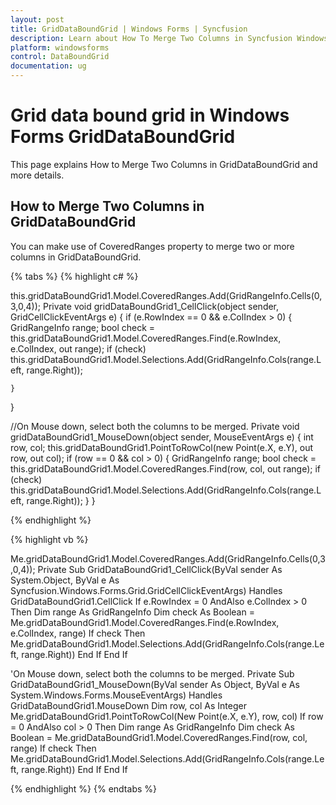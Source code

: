 ```yaml
---
layout: post
title: GridDataBoundGrid | Windows Forms | Syncfusion
description: Learn about How To Merge Two Columns in Syncfusion Windows Forms GridDataBoundGrid(Classic) control and more details.
platform: windowsforms
control: DataBoundGrid
documentation: ug
---
```


# Grid data bound grid in Windows Forms GridDataBoundGrid

This page explains How to Merge Two Columns in GridDataBoundGrid and more details.

## How to Merge Two Columns in GridDataBoundGrid

You can make use of CoveredRanges property to merge two or more columns in GridDataBoundGrid.

{% tabs %}
{% highlight c# %}

this.gridDataBoundGrid1.Model.CoveredRanges.Add(GridRangeInfo.Cells(0,3,0,4));
Private void gridDataBoundGrid1_CellClick(object sender, GridCellClickEventArgs e)
{
    if (e.RowIndex == 0 && e.ColIndex > 0)
    {
        GridRangeInfo range;
        bool check = this.gridDataBoundGrid1.Model.CoveredRanges.Find(e.RowIndex, e.ColIndex, out range);
        if (check)
        this.gridDataBoundGrid1.Model.Selections.Add(GridRangeInfo.Cols(range.Left, range.Right));

    }
}

//On Mouse down, select both the columns to be merged.
Private void gridDataBoundGrid1_MouseDown(object sender, MouseEventArgs e)
{
    int row, col;
    this.gridDataBoundGrid1.PointToRowCol(new Point(e.X, e.Y), out row, out col);
    if (row == 0 && col > 0)
    {
        GridRangeInfo range;
        bool check = this.gridDataBoundGrid1.Model.CoveredRanges.Find(row, col, out range);
        if (check)
        this.gridDataBoundGrid1.Model.Selections.Add(GridRangeInfo.Cols(range.Left, range.Right));
    }
}

{% endhighlight %}

{% highlight vb %}

Me.gridDataBoundGrid1.Model.CoveredRanges.Add(GridRangeInfo.Cells(0,3,0,4));
Private Sub GridDataBoundGrid1_CellClick(ByVal sender As System.Object, ByVal e As Syncfusion.Windows.Forms.Grid.GridCellClickEventArgs) Handles GridDataBoundGrid1.CellClick
If e.RowIndex = 0 AndAlso e.ColIndex > 0 Then
Dim range As GridRangeInfo
Dim check As Boolean = Me.gridDataBoundGrid1.Model.CoveredRanges.Find(e.RowIndex, e.ColIndex, range)
If check Then
Me.gridDataBoundGrid1.Model.Selections.Add(GridRangeInfo.Cols(range.Left, range.Right))
End If
End If

'On Mouse down, select both the columns to be merged.
Private Sub GridDataBoundGrid1_MouseDown(ByVal sender As Object, ByVal e As System.Windows.Forms.MouseEventArgs) Handles GridDataBoundGrid1.MouseDown
Dim row, col As Integer
Me.gridDataBoundGrid1.PointToRowCol(New Point(e.X, e.Y), row, col)
If row = 0 AndAlso col > 0 Then
Dim range As GridRangeInfo
Dim check As Boolean = Me.gridDataBoundGrid1.Model.CoveredRanges.Find(row, col, range)
If check Then
Me.gridDataBoundGrid1.Model.Selections.Add(GridRangeInfo.Cols(range.Left, range.Right))
End If
End If

{% endhighlight %}
{% endtabs %}
